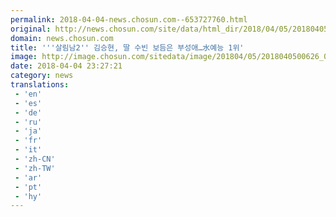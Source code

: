 ```yaml
---
permalink: 2018-04-04-news.chosun.com--653727760.html
original: http://news.chosun.com/site/data/html_dir/2018/04/05/2018040500646.html
domain: news.chosun.com
title: '''살림남2'' 김승현, 딸 수빈 보듬은 부성애…水예능 1위'
image: http://image.chosun.com/sitedata/image/201804/05/2018040500626_0.jpg
date: 2018-04-04 23:27:21
category: news
translations: 
 - 'en'
 - 'es'
 - 'de'
 - 'ru'
 - 'ja'
 - 'fr'
 - 'it'
 - 'zh-CN'
 - 'zh-TW'
 - 'ar'
 - 'pt'
 - 'hy'
---
```



